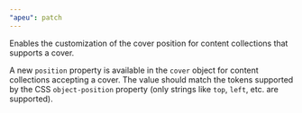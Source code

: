 ```yaml
---
"apeu": patch
---
```


Enables the customization of the cover position for content collections that supports a cover.

A new `position` property is available in the `cover` object for content collections accepting a cover. The value should match the tokens supported by the CSS `object-position` property (only strings like `top`, `left`, etc. are supported).
